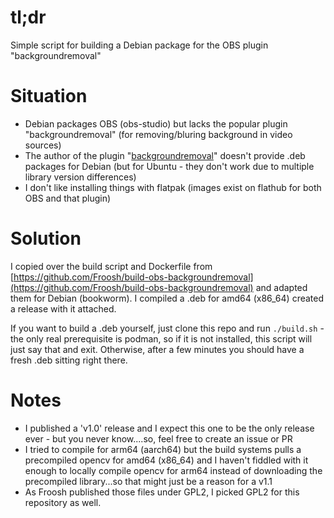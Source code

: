 # tl;dr
Simple script for building a Debian package for the OBS plugin "backgroundremoval"

# Situation
* Debian packages OBS (obs-studio) but lacks the popular plugin "backgroundremoval" (for removing/bluring background in video sources)
* The author of the plugin "[backgroundremoval](https://github.com/locaal-ai/obs-backgroundremoval/)" doesn't provide .deb packages for Debian (but for Ubuntu - they don't work due to multiple library version differences)
* I don't like installing things with flatpak (images exist on flathub for both OBS and that plugin)

# Solution
I copied over the build script and Dockerfile from [https://github.com/Froosh/build-obs-backgroundremoval](https://github.com/Froosh/build-obs-backgroundremoval)
and adapted them for Debian (bookworm). I compiled a .deb for amd64 (x86_64) created a release with it attached.

If you want to build a .deb yourself, just clone this repo and run `./build.sh` - the only real prerequisite is podman, so if it is not installed, this script will
just say that and exit. Otherwise, after a few minutes you should have a fresh .deb sitting right there.

# Notes
* I published a 'v1.0' release and I expect this one to be the only release ever - but you never know....so, feel free to create an issue or PR
* I tried to compile for arm64 (aarch64) but the build systems pulls a precompiled opencv for amd64 (x86_64) and I haven't fiddled with it enough to locally compile opencv for arm64 instead of downloading the precompiled library...so that might just be a reason for a v1.1
* As Froosh published those files under GPL2, I picked GPL2 for this repository as well.
